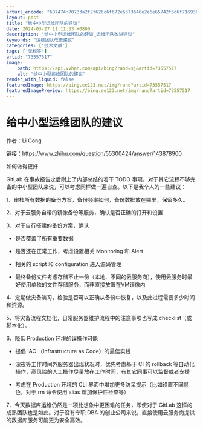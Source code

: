 ```yaml
---
arturl_encode: "687474:70733a2f2f626c6f672e6373646e2e6e65742f6d6f71693838:2f61727469636c652f64657461696c732f3733353537353137"
layout: post
title: "给中小型运维团队的建议"
date: 2024-03-27 11:11:33 +0800
description: "给中小型运维团队的建议_运维团队改进建议"
keywords: "运维团队改进建议"
categories: ['技术文献']
tags: ['无标签']
artid: "73557517"
image:
    path: https://api.vvhan.com/api/bing?rand=sj&artid=73557517
    alt: "给中小型运维团队的建议"
render_with_liquid: false
featuredImage: https://bing.ee123.net/img/rand?artid=73557517
featuredImagePreview: https://bing.ee123.net/img/rand?artid=73557517
---
```


# 给中小型运维团队的建议

作者：Li Gong
  
链接：https://www.zhihu.com/question/55300424/answer/143878900
  
  
如何做得更好
  
  
GitLab 在事故报告之后附上了内部总结的若干 TODO 事项，对于其它流程不够完备的中小型团队来说，可以考虑同样做一遍自查。以下是我个人的一些建议：
  
  
1、审核所有数据的备份方案，备份频率如何，备份数据放在哪里，保留多久。
  
2、对于云服务自带的镜像备份等服务，确认是否正确的打开和设置
  
3、对于自行搭建的备份方案，确认
  
- 是否覆盖了所有重要数据
  
- 是否还在正常工作，考虑设置相关 Monitoring 和 Alert
  
- 相关的 script 和 configuration 进入源码管理
  
- 最终备份文件考虑存储不止一份（本地、不同的云服务商），使用云服务时最好使用单独的文件存储服务，而非直接放置在VM镜像内
  
4、定期做灾备演习，检验是否可以正确从备份中恢复，以及此过程需要多少时间和资源。
  
5、将灾备流程文档化，日常服务器维护流程中的注意事项也写成 checklist（或脚本化）。
  
6、降低 Production 环境的误操作可能
  
- 提倡 IAC （Infrastructure as Code）的最佳实践
  
- 深夜等工作时间外服务器出现状况时，优先考虑基于 CI 的 rollback 等自动化操作，高风险的人工操作尽量放在工作时间，有其它同事可以监督或者支援
  
- 考虑在 Production 环境的 CLI 界面中增加更多防呆提示（比如设置不同颜色，对于 rm 命令使用 alias 增加保护性检查等）
  
7、今天数据库运维仍然是一项比想象中更困难的任务，即使对于 GitLab 这样的成熟团队也是如此。对于没有专职 DBA 的创业公司来说，直接使用云服务商提供的数据库服务可能更为安全高效。